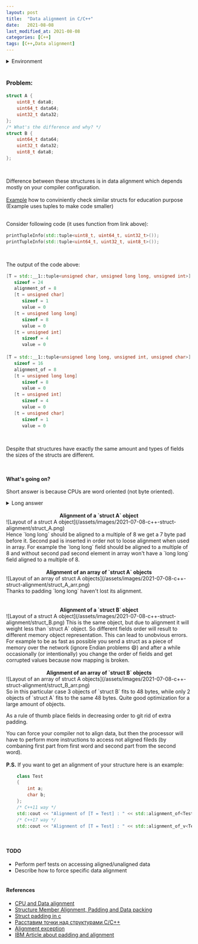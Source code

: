 ```yaml
---
layout: post
title:  "Data alignment in C/C++"
date:   2021-08-08
last_modified_at: 2021-08-08
categories: [C++]
tags: [C++,Data alignment]
---
```


<details>
  <summary>Environment</summary>
  <ul>
    <li>OS: macOS Big Sur 11.4</li>
    <li>CPU: Apple M1</li>
    <li>Compiler: Apple clang version 12.0.5 (clang-1205.0.22.11)</li>
    <li>Target: arm64-apple-darwin20.5.0</li>
  </ul>
</details>
<br>

### Problem:
```c++
struct A {
    uint8_t data8;
    uint64_t data64;
    uint32_t data32;
};
/* What's the difference and why? */
struct B {
    uint64_t data64;
    uint32_t data32;
    uint8_t data8;
};
```
<br>

Difference between these structures is in data alignment which depends mostly on your compiler configuration. <br><br>
[Example](https://github.com/ZaharBozhok/cpp_learning/blob/master/src/ClassPaddingAndSize.cpp) how to conviniently check similar structs for education purpose<br>
(Example uses tuples to make code smaller)
<br><br>

Consider following code (it uses function from link above):<br>
```c++
printTupleInfo(std::tuple<uint8_t, uint64_t, uint32_t>());
printTupleInfo(std::tuple<uint64_t, uint32_t, uint8_t>());
```
<br>

The output of the code above:
```c++
[T = std::__1::tuple<unsigned char, unsigned long long, unsigned int>]
   sizeof = 24
   alignment_of = 8
   [t = unsigned char]
      sizeof = 1
      value = 0
   [t = unsigned long long]
      sizeof = 8
      value = 0
   [t = unsigned int]
      sizeof = 4
      value = 0

[T = std::__1::tuple<unsigned long long, unsigned int, unsigned char>]
   sizeof = 16
   alignment_of = 8
   [t = unsigned long long]
      sizeof = 8
      value = 0
   [t = unsigned int]
      sizeof = 4
      value = 0
   [t = unsigned char]
      sizeof = 1
      value = 0
```
<br>

Despite that structures have exactly the same amount and types of fields the sizes of the structs are different.<br><br><br>

**What's going on?**<br><br>
Short answer is because CPUs are word oriented (not byte oriented).<br>
<details>
  <summary>Long answer</summary>
  On the 64-bit CPU sizeof(word) will be 8 bytes and for 32-bit is 4 bytes accordingly, so accessing aligned data is simply saying more optizmied (more on this here https://developer.ibm.com/technologies/systems/articles/pa-dalign/).
  Data in structures is aligned to the largest field in structure, and should be also aligned when used in array. Alignment in array is explained further.<br>
</details>
<br>

<center><b>Alignment of a `struct A` object</b></center>
![Layout of a struct A object](/assets/images/2021-07-08-c++-struct-alignment/struct_A.png)
<br>
Hence `long long` should be aligned to a multiple of 8 we get a 7 byte pad before it. Second pad is inserted in order not to loose alignment when used in array. For example the `long long` field should be aligned to a multiple of 8 and without second pad second element in array won't have a `long long` field aligned to a multiple of 8.
<br><br>

<center><b>Alignment of an array of `struct A` objects</b></center>
![Layout of an array of struct A objects](/assets/images/2021-07-08-c++-struct-alignment/struct_A_arr.png)
<br>
Thanks to padding `long long` haven't lost its alignment.<br><br><br>

<center><b>Alignment of a `struct B` object</b></center>
![Layout of a struct A object](/assets/images/2021-07-08-c++-struct-alignment/struct_B.png)
This is the same object, but due to alignment it will weight less than `struct A` object. So different fields order will result to different memory object representation. This can lead to unobvious errors. For example to be as fast as possible you send a struct as a piece of memory over the network (ignore Endian problems 😄) and after a while occasionally (or intentionally) you change the order of fields and get corrupted values because now mapping is broken.
<br><br>
<center><b>Alignment of an array of `struct B` objects</b></center>
![Layout of an array of struct A objects](/assets/images/2021-07-08-c++-struct-alignment/struct_B_arr.png)
<br>
So in this particular case 3 objects of `struct B` fits to 48 bytes, while only 2 objects of `struct A` fits to the same 48 bytes. Quite good optimization for a large amount of objects.<br>

As a rule of thumb place fields in decreasing order to git rid of extra padding.<br>

You can force your compiler not to align data, but then the processor will have to perform more instructions to access not aligned fileds (by combaning first part from first word and second part from the second word).<br><br>
**P.S.** If you want to get an alignment of your structure here is an example:
```c++
    class Test
    {
        int a;
        char b;
    };
    /* C++11 way */
    std::cout << "Alignment of [T = Test] : " << std::alignment_of<Test>::value << '\n';
    /* C++17 way */
    std::cout << "Alignment of [T = Test] : " << std::alignment_of_v<Test> << '\n';
```
<br>

#### TODO
- Perform perf tests on accessing aligned/unaligned data
- Describe how to force specific data alignment
<br><br>

#### References
- [CPU and Data alignment][ref1] 
- [Structure Member Alignment, Padding and Data packing][ref2]
- [Struct padding in c][ref3]
- [Расставим точки над структурами С/С++][ref4]
- [Alignment exception][ref5]
- [IBM Article about padding and alignment][ref6]

[jekyll-paper-docs]: https://github.com/ghosind/Jekyll-Paper/wiki
[jekyll-docs]: https://jekyllrb.com/docs/home
[jekyll-paper-issues]: https://github.com/ghosind/Jekyll-Paper/issues
[jekyll-talk]: https://talk.jekyllrb.com/

[ref1]: https://stackoverflow.com/questions/3025125/cpu-and-data-alignment
[ref2]: https://www.geeksforgeeks.org/structure-member-alignment-padding-and-data-packing/
[ref3]: https://stackoverflow.com/questions/5397447/struct-padding-in-c
[ref4]: https://habr.com/ru/post/142662/
[ref5]: https://stackoverflow.com/questions/59076652/why-is-an-alignment-exception-thrown-when-accessing-an-unaligned-uint16-array
[ref6]: https://developer.ibm.com/technologies/systems/articles/pa-dalign/
